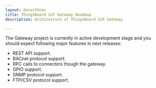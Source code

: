 ```yaml
---
layout: docwithnav
title: ThingsBoard IoT Gateway Roadmap
description: Architecture of ThingsBoard IoT Gateway

---
```


The Gateway project is currently in active development stage and you should expect following major features in next releases:

 - REST API support.
 - BACnet protocol support.
 - RPC calls to connectors though the gateway.
 - GPIO support.
 - SNMP protocol support.
 - FTP/CSV protocol support.

